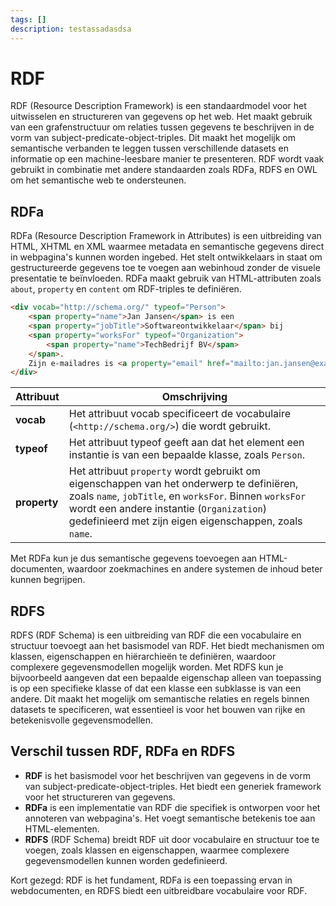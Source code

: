 ```yaml
---
tags: []
description: testassadasdsa
---
```


# RDF

RDF (Resource Description Framework) is een standaardmodel voor het uitwisselen en structureren van gegevens op het web. Het maakt gebruik van een grafenstructuur om relaties tussen gegevens te beschrijven in de vorm van subject-predicate-object-triples. Dit maakt het mogelijk om semantische verbanden te leggen tussen verschillende datasets en informatie op een machine-leesbare manier te presenteren. RDF wordt vaak gebruikt in combinatie met andere standaarden zoals RDFa, RDFS en OWL om het semantische web te ondersteunen.

## RDFa

RDFa (Resource Description Framework in Attributes) is een uitbreiding van HTML, XHTML en XML waarmee metadata en semantische gegevens direct in webpagina's kunnen worden ingebed. Het stelt ontwikkelaars in staat om gestructureerde gegevens toe te voegen aan webinhoud zonder de visuele presentatie te beïnvloeden. RDFa maakt gebruik van HTML-attributen zoals `about`, `property` en `content` om RDF-triples te definiëren.

```html
<div vocab="http://schema.org/" typeof="Person">
    <span property="name">Jan Jansen</span> is een 
    <span property="jobTitle">Softwareontwikkelaar</span> bij 
    <span property="worksFor" typeof="Organization">
        <span property="name">TechBedrijf BV</span>
    </span>.
    Zijn e-mailadres is <a property="email" href="mailto:jan.jansen@example.com">jan.jansen@example.com</a>.
</div>
```

| Attribuut | Omschrijving |
| - | - |
| **vocab** | Het attribuut vocab specificeert de vocabulaire (`<http://schema.org/>`) die wordt gebruikt. |
| **typeof** | Het attribuut typeof geeft aan dat het element een instantie is van een bepaalde klasse, zoals `Person`. |
| **property** |  Het attribuut `property` wordt gebruikt om eigenschappen van het onderwerp te definiëren, zoals `name`, `jobTitle`, en `worksFor`. Binnen `worksFor` wordt een andere instantie (`Organization`) gedefinieerd met zijn eigen eigenschappen, zoals `name`. |

Met RDFa kun je dus semantische gegevens toevoegen aan HTML-documenten, waardoor zoekmachines en andere systemen de inhoud beter kunnen begrijpen.

## RDFS

RDFS (RDF Schema) is een uitbreiding van RDF die een vocabulaire en structuur toevoegt aan het basismodel van RDF. Het biedt mechanismen om klassen, eigenschappen en hiërarchieën te definiëren, waardoor complexere gegevensmodellen mogelijk worden. Met RDFS kun je bijvoorbeeld aangeven dat een bepaalde eigenschap alleen van toepassing is op een specifieke klasse of dat een klasse een subklasse is van een andere. Dit maakt het mogelijk om semantische relaties en regels binnen datasets te specificeren, wat essentieel is voor het bouwen van rijke en betekenisvolle gegevensmodellen.

## Verschil tussen RDF, RDFa en RDFS

- **RDF** is het basismodel voor het beschrijven van gegevens in de vorm van subject-predicate-object-triples. Het biedt een generiek framework voor het structureren van gegevens.
- **RDFa** is een implementatie van RDF die specifiek is ontworpen voor het annoteren van webpagina's. Het voegt semantische betekenis toe aan HTML-elementen.
- **RDFS** (RDF Schema) breidt RDF uit door vocabulaire en structuur toe te voegen, zoals klassen en eigenschappen, waarmee complexere gegevensmodellen kunnen worden gedefinieerd.

Kort gezegd: RDF is het fundament, RDFa is een toepassing ervan in webdocumenten, en RDFS biedt een uitbreidbare vocabulaire voor RDF.
